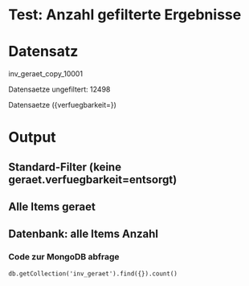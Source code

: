 Test: Anzahl gefilterte Ergebnisse
========================

# Datensatz

inv_geraet_copy_10001

Datensaetze ungefiltert: 12498

Datensaetze ({verfuegbarkeit=})

# Output

## Standard-Filter (keine geraet.verfuegbarkeit=entsorgt)

## Alle Items geraet

## Datenbank: alle Items Anzahl

### Code zur MongoDB abfrage

`db.getCollection('inv_geraet').find({}).count()`